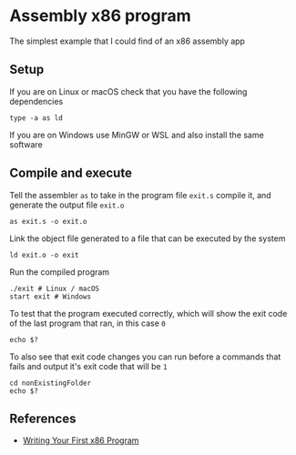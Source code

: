 # Assembly x86 program

The simplest example that I could find of an x86 assembly app

## Setup

If you are on Linux or macOS check that you have the following dependencies

```shell
type -a as ld
```

If you are on Windows use MinGW or WSL and also install the same software

## Compile and execute

Tell the assembler `as` to take in the program file `exit.s` compile it, and generate the output file `exit.o`

```shell
as exit.s -o exit.o
```

Link the object file generated to a file that can be executed by the system

```shell
ld exit.o -o exit
```

Run the compiled program

```shell
./exit # Linux / macOS
start exit # Windows
```

To test that the program executed correctly, which will show the exit code of the last program that ran, in this case `0`

```shell
echo $?
```

To also see that exit code changes you can run before a commands that fails and output it's exit code that will be `1`

```shell
cd nonExistingFolder
echo $?
```

## References

* [Writing Your First x86 Program](https://medium.com/@scottc130/writing-your-first-x86-program-3fd2b33139d6)
